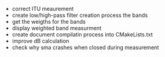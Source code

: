 * correct ITU meaurement
* create low/high-pass filter creation process the bands
* get the weigths for the bands
* display weighted band measurment
* create document compilatin process into CMakeLists.txt
* improve dB calculation
* check why sma crashes when closed during measurement


